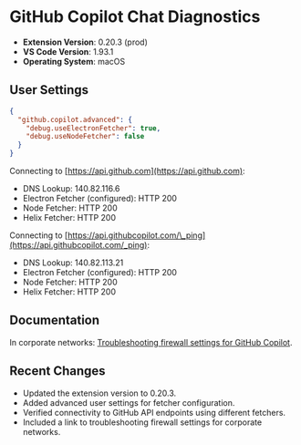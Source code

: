 <!-- @format -->

# GitHub Copilot Chat Diagnostics

- **Extension Version**: 0.20.3 (prod)
- **VS Code Version**: 1.93.1
- **Operating System**: macOS

## User Settings

```json
{
  "github.copilot.advanced": {
    "debug.useElectronFetcher": true,
    "debug.useNodeFetcher": false
  }
}
```

Connecting to [https://api.github.com](https://api.github.com):

- DNS Lookup: 140.82.116.6
- Electron Fetcher (configured): HTTP 200
- Node Fetcher: HTTP 200
- Helix Fetcher: HTTP 200

Connecting to [https://api.githubcopilot.com/\_ping](https://api.githubcopilot.com/_ping):

- DNS Lookup: 140.82.113.21
- Electron Fetcher (configured): HTTP 200
- Node Fetcher: HTTP 200
- Helix Fetcher: HTTP 200

## Documentation

In corporate networks: [Troubleshooting firewall settings for GitHub Copilot](https://docs.github.com/en/copilot/troubleshooting-github-copilot/troubleshooting-firewall-settings-for-github-copilot).

## Recent Changes

- Updated the extension version to 0.20.3.
- Added advanced user settings for fetcher configuration.
- Verified connectivity to GitHub API endpoints using different fetchers.
- Included a link to troubleshooting firewall settings for corporate networks.
